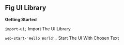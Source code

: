 ## Fig UI Library ##

**Getting Started**

`import-ui;` Import The UI Library

`web-start-'Hello World';` Start The UI With Chosen Text